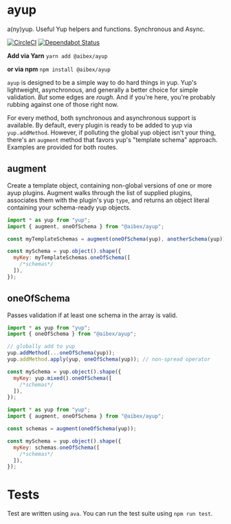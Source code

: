 # ayup

a(ny)yup. Useful Yup helpers and functions. Synchronous and Async.

[![CircleCI](https://circleci.com/gh/aibexhq/ayup/tree/master.svg?style=shield)](https://circleci.com/gh/aibexhq/ayup/tree/master)
[![Dependabot Status](https://api.dependabot.com/badges/status?host=github&repo=aibexhq/ayup)](https://dependabot.com)

**Add via Yarn**
`yarn add @aibex/ayup`

**or via npm**
`npm install @aibex/ayup`

`ayup` is designed to be a simple way to do hard things in yup. Yup's lightweight, asynchronous, and generally a better choice for simple validation. _But_ some edges are _rough_. And if you're here, you're probably rubbing against one of those right now.

For every method, both synchronous and asynchronous support is available. By default, every plugin is ready to be added to yup via `yup.addMethod`. However, if polluting the global yup object isn't your thing, there's an `augment` method that favors yup's "template schema" approach. Examples are provided for both routes.

## augment

Create a template object, containing non-global versions of one or more ayup plugins. Augment walks through the list of supplied plugins, associates them with the plugin's yup `type`, and returns an object literal containing your schema-ready yup objects.

```js
import * as yup from "yup";
import { augment, oneOfSchema } from "@aibex/ayup";

const myTemplateSchemas = augment(oneOfSchema(yup), anotherSchema(yup));

const mySchema = yup.object().shape({
  myKey: myTemplateSchemas.oneOfSchema([
    /*schemas*/
  ]),
});
```

## oneOfSchema

Passes validation if at least one schema in the array is valid.

```js
import * as yup from "yup";
import { oneOfSchema } from "@aibex/ayup";

// globally add to yup
yup.addMethod(...oneOfSchema(yup));
yup.addMethod.apply(yup, oneOfSchema(yup)); // non-spread operator

const mySchema = yup.object().shape({
  myKey: yup.mixed().oneOfSchema([
    /*schemas*/
  ]),
});
```

```js
import * as yup from "yup";
import { augment, oneOfSchema } from "@aibex/ayup";

const schemas = augment(oneOfSchema(yup));

const mySchema = yup.object().shape({
  myKey: schemas.oneOfSchema([
    /*schemas*/
  ]),
});
```

# Tests

Test are written using `ava`. You can run the test suite using `npm run test`.
